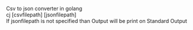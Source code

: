 Csv to json converter in golang<br/>
cj [csvfilepath] [jsonfilepath]<br/>
If jsonfilepath is not specified than Output will be print on Standard Output
